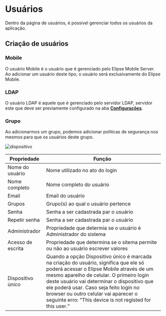 # Usuários

Dentro da página de usuários, é possível gerenciar todos os usuários da aplicação.

## Criação de usuários

### Mobile

  O usuário Mobile é o usuário que é gerenciado pelo Elipse Mobile Server. Ao adicionar um usuário deste tipo, o usuário será exclusivamente do Elipse Mobile.

### LDAP

  O usuário LDAP é aquele que é gerenciado pelo servidor LDAP, servidor este que deve ser previamente configurado na aba **[Configurações](config.md#autenticação-externa-de-usuários)**.

### Grupo

  Ao adicionarmos um grupo, podemos adicionar políticas de segurança nos mesmos para que os usuários deste grupo.
  
![dispositivo](https://cloud.githubusercontent.com/assets/26389485/23913395/a668de50-08c1-11e7-81fc-b273cd815a9d.png)

| Propriedade    | Função  |
| -------------   | ------------- |
| Nome do usuário    | Nome utilizado no ato do login |
| Nome completo    | Nome completo do usuário |
| Email    | Email do usuário |
| Grupos  | Grupo(s) ao qual o usuário pertence |
| Senha  | Senha a ser cadastrada par o usuário |
| Repetir senha  | Senha a ser cadastrada par o usuário |
| Administrador  | Propriedade que determia se o usuário é Administrador do sistema|
| Acesso de escrita  | Propriedade que determina se o sitema permite ou não ao usuário escrever valores |
| Dispositivo único  | Quando a opção Dispositivo único é marcada na criação do usuário, significa que ele só poderá acessar o Elipse Mobile através de um mesmo aparelho de celular. O primeiro login deste usuário vai determinar o dispositivo que ele poderá usar. Caso seja feito login no browser ou outro celular vai aparecer o seguinte erro: "This device is not registed for this user." |

